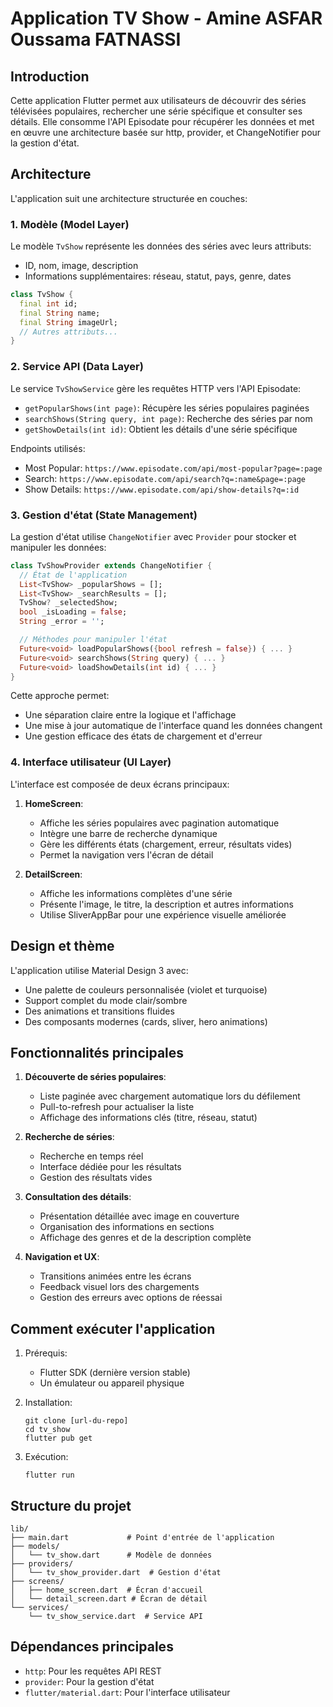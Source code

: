 # Application TV Show - Amine ASFAR Oussama FATNASSI

## Introduction

Cette application Flutter permet aux utilisateurs de découvrir des séries télévisées populaires, rechercher une série spécifique et consulter ses détails. Elle consomme l'API Episodate pour récupérer les données et met en œuvre une architecture basée sur http, provider, et ChangeNotifier pour la gestion d'état.

## Architecture

L'application suit une architecture structurée en couches:

### 1. Modèle (Model Layer)

Le modèle `TvShow` représente les données des séries avec leurs attributs:
- ID, nom, image, description
- Informations supplémentaires: réseau, statut, pays, genre, dates

```dart
class TvShow {
  final int id;
  final String name;
  final String imageUrl;
  // Autres attributs...
}
```

### 2. Service API (Data Layer)

Le service `TvShowService` gère les requêtes HTTP vers l'API Episodate:
- `getPopularShows(int page)`: Récupère les séries populaires paginées
- `searchShows(String query, int page)`: Recherche des séries par nom
- `getShowDetails(int id)`: Obtient les détails d'une série spécifique

Endpoints utilisés:
- Most Popular: `https://www.episodate.com/api/most-popular?page=:page`
- Search: `https://www.episodate.com/api/search?q=:name&page=:page`
- Show Details: `https://www.episodate.com/api/show-details?q=:id`

### 3. Gestion d'état (State Management)

La gestion d'état utilise `ChangeNotifier` avec `Provider` pour stocker et manipuler les données:

```dart
class TvShowProvider extends ChangeNotifier {
  // État de l'application
  List<TvShow> _popularShows = [];
  List<TvShow> _searchResults = [];
  TvShow? _selectedShow;
  bool _isLoading = false;
  String _error = '';

  // Méthodes pour manipuler l'état
  Future<void> loadPopularShows({bool refresh = false}) { ... }
  Future<void> searchShows(String query) { ... }
  Future<void> loadShowDetails(int id) { ... }
}
```

Cette approche permet:
- Une séparation claire entre la logique et l'affichage
- Une mise à jour automatique de l'interface quand les données changent
- Une gestion efficace des états de chargement et d'erreur

### 4. Interface utilisateur (UI Layer)

L'interface est composée de deux écrans principaux:

1. **HomeScreen**:
   - Affiche les séries populaires avec pagination automatique
   - Intègre une barre de recherche dynamique
   - Gère les différents états (chargement, erreur, résultats vides)
   - Permet la navigation vers l'écran de détail

2. **DetailScreen**:
   - Affiche les informations complètes d'une série
   - Présente l'image, le titre, la description et autres informations
   - Utilise SliverAppBar pour une expérience visuelle améliorée

## Design et thème

L'application utilise Material Design 3 avec:
- Une palette de couleurs personnalisée (violet et turquoise)
- Support complet du mode clair/sombre
- Des animations et transitions fluides
- Des composants modernes (cards, sliver, hero animations)

## Fonctionnalités principales

1. **Découverte de séries populaires**:
   - Liste paginée avec chargement automatique lors du défilement
   - Pull-to-refresh pour actualiser la liste
   - Affichage des informations clés (titre, réseau, statut)

2. **Recherche de séries**:
   - Recherche en temps réel
   - Interface dédiée pour les résultats
   - Gestion des résultats vides

3. **Consultation des détails**:
   - Présentation détaillée avec image en couverture
   - Organisation des informations en sections
   - Affichage des genres et de la description complète

4. **Navigation et UX**:
   - Transitions animées entre les écrans
   - Feedback visuel lors des chargements
   - Gestion des erreurs avec options de réessai

## Comment exécuter l'application

1. Prérequis:
   - Flutter SDK (dernière version stable)
   - Un émulateur ou appareil physique

2. Installation:
   ```
   git clone [url-du-repo]
   cd tv_show
   flutter pub get
   ```

3. Exécution:
   ```
   flutter run
   ```

## Structure du projet

```
lib/
├── main.dart             # Point d'entrée de l'application
├── models/
│   └── tv_show.dart      # Modèle de données
├── providers/
│   └── tv_show_provider.dart  # Gestion d'état
├── screens/
│   ├── home_screen.dart  # Écran d'accueil
│   └── detail_screen.dart # Écran de détail
└── services/
    └── tv_show_service.dart  # Service API
```

## Dépendances principales

- `http`: Pour les requêtes API REST
- `provider`: Pour la gestion d'état
- `flutter/material.dart`: Pour l'interface utilisateur
